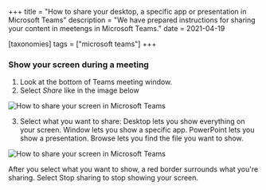 +++
title = "How to share your desktop, a specific app or presentation in Microsoft Teams"
description = "We have prepared instructions for sharing your content in meetengs in Microsoft Teams."
date = 2021-04-19

[taxonomies]
tags = ["microsoft teams"]
+++

### Show your screen during a meeting

1. Look at the bottom of Teams meeting window.
2. Select _Share_ like in the image below

![How to share your screen in Microsoft Teams](https://o365hq.com/img/howtosharescreen1.png)

3. Select what you want to share: Desktop lets you show everything on your screen. Window lets you show a specific app. PowerPoint lets you show a presentation. Browse lets you find the file you want to show.

![How to share your screen in Microsoft Teams](https://o365hq.com/img/howtosharescreen2.png)

After you select what you want to show, a red border surrounds what you're sharing. Select Stop sharing to stop showing your screen.